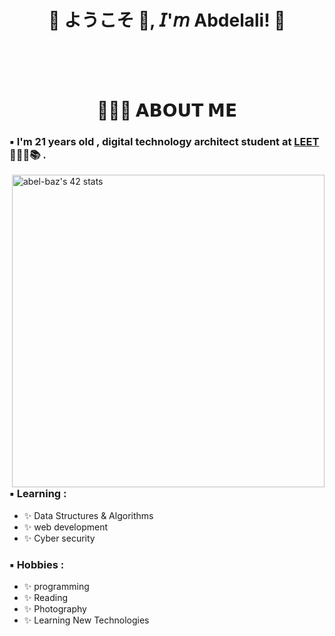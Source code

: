 <h1 align="center">💠 ようこそ 👋, 𝘐'𝘮 Abdelali! 💠</h1>


</br>
</br>
</br>


<h1 align="center">👨🏻‍💻 𝗔𝗕𝗢𝗨𝗧 𝗠𝗘</h1>

### ▪️ I'm 21 years  old , digital technology architect student at [LEET](https://www.1337.ma/) 👨🏻‍💻📚 .

<img hight="400" width="500"  alt="abel-baz's 42 stats" align="right" src=https://badge.mediaplus.ma/greenbinary/abel-baz>

### ▪️ Learning :
- ✨ Data Structures & Algorithms
- ✨ web development
- ✨ Cyber security

### ▪️ Hobbies : 
- ✨ programming
- ✨ Reading
- ✨ Photography
- ✨ Learning New Technologies

</br>
</br>
</br>
